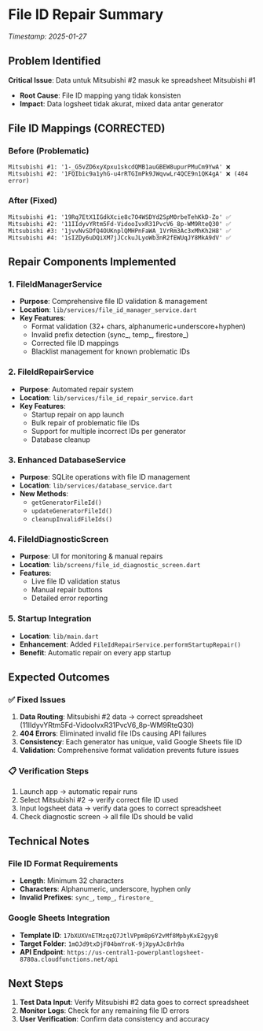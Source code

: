 # File ID Repair Summary
*Timestamp: 2025-01-27*

## Problem Identified
**Critical Issue**: Data untuk Mitsubishi #2 masuk ke spreadsheet Mitsubishi #1
- **Root Cause**: File ID mapping yang tidak konsisten
- **Impact**: Data logsheet tidak akurat, mixed data antar generator

## File ID Mappings (CORRECTED)

### Before (Problematic)
```
Mitsubishi #1: '1-_G5vZD6xyXpxu1skcdQMB1auGBEW8upurPMuCm9YwA' ❌
Mitsubishi #2: '1FQIbic9a1yhG-u4rRTGImPk9JWqvwLr4QCE9n1QK4gA' ❌ (404 error)
```

### After (Fixed)
```
Mitsubishi #1: '19Rq7EtX1IGdkXcie8c7O4WSDYd2SpM0rbeTehKkD-Zo' ✅
Mitsubishi #2: '11IIdyvYRtm5Fd-VidooIvxR31PvcV6_8p-WM9RteQ30' ✅
Mitsubishi #3: '1jvvNvSDfQ4OUKnplQMHPnFaWA_1VrRm3Ac3xMhKh2H8' ✅
Mitsubishi #4: '1sIZDy6uDQiXM7jJCckuJLyoWb3nR2fEWUqJY8MkA9dV' ✅
```

## Repair Components Implemented

### 1. FileIdManagerService
- **Purpose**: Comprehensive file ID validation & management
- **Location**: `lib/services/file_id_manager_service.dart`
- **Key Features**:
  - Format validation (32+ chars, alphanumeric+underscore+hyphen)
  - Invalid prefix detection (sync_, temp_, firestore_)
  - Corrected file ID mappings
  - Blacklist management for known problematic IDs

### 2. FileIdRepairService  
- **Purpose**: Automated repair system
- **Location**: `lib/services/file_id_repair_service.dart`
- **Key Features**:
  - Startup repair on app launch
  - Bulk repair of problematic file IDs
  - Support for multiple incorrect IDs per generator
  - Database cleanup

### 3. Enhanced DatabaseService
- **Purpose**: SQLite operations with file ID management
- **Location**: `lib/services/database_service.dart`
- **New Methods**:
  - `getGeneratorFileId()`
  - `updateGeneratorFileId()`
  - `cleanupInvalidFileIds()`

### 4. FileIdDiagnosticScreen
- **Purpose**: UI for monitoring & manual repairs
- **Location**: `lib/screens/file_id_diagnostic_screen.dart`
- **Features**:
  - Live file ID validation status
  - Manual repair buttons
  - Detailed error reporting

### 5. Startup Integration
- **Location**: `lib/main.dart`
- **Enhancement**: Added `FileIdRepairService.performStartupRepair()`
- **Benefit**: Automatic repair on every app startup

## Expected Outcomes

### ✅ Fixed Issues
1. **Data Routing**: Mitsubishi #2 data → correct spreadsheet (11IIdyvYRtm5Fd-VidooIvxR31PvcV6_8p-WM9RteQ30)
2. **404 Errors**: Eliminated invalid file IDs causing API failures
3. **Consistency**: Each generator has unique, valid Google Sheets file ID
4. **Validation**: Comprehensive format validation prevents future issues

### 📋 Verification Steps
1. Launch app → automatic repair runs
2. Select Mitsubishi #2 → verify correct file ID used
3. Input logsheet data → verify data goes to correct spreadsheet
4. Check diagnostic screen → all file IDs should be valid

## Technical Notes

### File ID Format Requirements
- **Length**: Minimum 32 characters
- **Characters**: Alphanumeric, underscore, hyphen only
- **Invalid Prefixes**: `sync_`, `temp_`, `firestore_`

### Google Sheets Integration
- **Template ID**: `17bXUXVnETMzqzQ7JtlVPpm8p6Y2vMf8MpbyKxE2gyy8`
- **Target Folder**: `1mOJd9txDjF04bmYroK-9jXpyAJc8rh9a`
- **API Endpoint**: `https://us-central1-powerplantlogsheet-8780a.cloudfunctions.net/api`

## Next Steps
1. **Test Data Input**: Verify Mitsubishi #2 data goes to correct spreadsheet
2. **Monitor Logs**: Check for any remaining file ID errors
3. **User Verification**: Confirm data consistency and accuracy
